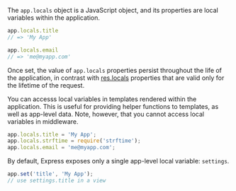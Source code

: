 The `app.locals` object is a JavaScript object, and its 
properties are local variables within the application.

```js
app.locals.title
// => 'My App'

app.locals.email
// => 'me@myapp.com'
```

Once set, the value of `app.locals` properties persist throughout the life of the application,
in contrast with [res.locals](http://localhost:3000/4x/api.html#res.locals) properties that
are valid only for the lifetime of the request.

You can accesss local variables in templates rendered within the application.
This is useful for providing helper functions to templates, as well as app-level data.
Note, however, that you cannot access local variables in middleware.

```js
app.locals.title = 'My App';
app.locals.strftime = require('strftime');
app.locals.email = 'me@myapp.com';
```

By default, Express exposes only a single app-level local variable: `settings`.

```js
app.set('title', 'My App');
// use settings.title in a view
```



